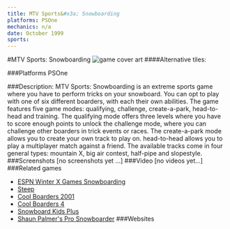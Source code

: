 ```yaml
---
title: MTV Sports&#x3a; Snowboarding
platforms: PSOne
mechanics: n/a
date: October 1999
sports: 
---
```

#MTV Sports: Snowboarding
![game cover art](//images.igdb.com/igdb/image/upload/t_cover_big/tzrluep7h1p3cghtdiql.jpg "Logo Title Text 1")
####Alternative tiles:

###Platforms
PSOne

###Description:
MTV Sports: Snowboarding is an extreme sports game where you have to perform tricks on your snowboard. You can opt to play with one of six different boarders, with each their own abilities. The game features five game modes: qualifying, challenge, create-a-park, head-to-head and training. The qualifying mode offers three levels where you have to score enough points to unlock the challenge mode, where you can challenge other boarders in trick events or races. The create-a-park mode allows you to create your own track to play on. head-to-head allows you to play a multiplayer match against a friend. The available tracks come in four general types: mountain X, big air contest, half-pipe and slopestyle.
###Screenshots
[no screenshots yet ...]
###Video
[no videos yet...]
###Related games
* [ESPN Winter X Games Snowboarding](/games/espn-winter-x-games-snowboarding-43373/)
* [Steep](/games/steep-19554/)
* [Cool Boarders 2001](/games/cool-boarders-2001-26135/)
* [Cool Boarders 4](/games/cool-boarders-4-26131/)
* [Snowboard Kids Plus](/games/snowboard-kids-plus-72103/)
* [Shaun Palmer's Pro Snowboarder](/games/shaun-palmer-s-pro-snowboarder-3995/)
###Websites

